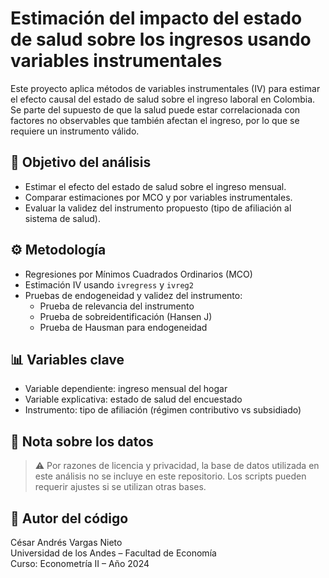 # Estimación del impacto del estado de salud sobre los ingresos usando variables instrumentales

Este proyecto aplica métodos de variables instrumentales (IV) para estimar el efecto causal del estado de salud sobre el ingreso laboral en Colombia. Se parte del supuesto de que la salud puede estar correlacionada con factores no observables que también afectan el ingreso, por lo que se requiere un instrumento válido.

## 🎯 Objetivo del análisis

- Estimar el efecto del estado de salud sobre el ingreso mensual.
- Comparar estimaciones por MCO y por variables instrumentales.
- Evaluar la validez del instrumento propuesto (tipo de afiliación al sistema de salud).

## ⚙️ Metodología

- Regresiones por Mínimos Cuadrados Ordinarios (MCO)
- Estimación IV usando `ivregress` y `ivreg2`
- Pruebas de endogeneidad y validez del instrumento:
  - Prueba de relevancia del instrumento
  - Prueba de sobreidentificación (Hansen J)
  - Prueba de Hausman para endogeneidad

## 📊 Variables clave

- Variable dependiente: ingreso mensual del hogar
- Variable explicativa: estado de salud del encuestado
- Instrumento: tipo de afiliación (régimen contributivo vs subsidiado)

## 🛑 Nota sobre los datos

> ⚠️ Por razones de licencia y privacidad, la base de datos utilizada en este análisis no se incluye en este repositorio. Los scripts pueden requerir ajustes si se utilizan otras bases.

## 👤 Autor del código

César Andrés Vargas Nieto  
Universidad de los Andes – Facultad de Economía  
Curso: Econometría II – Año 2024
